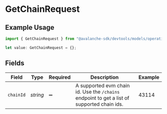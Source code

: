 # GetChainRequest

## Example Usage

```typescript
import { GetChainRequest } from "@avalanche-sdk/devtools/models/operations";

let value: GetChainRequest = {};
```

## Fields

| Field                                                                                      | Type                                                                                       | Required                                                                                   | Description                                                                                | Example                                                                                    |
| ------------------------------------------------------------------------------------------ | ------------------------------------------------------------------------------------------ | ------------------------------------------------------------------------------------------ | ------------------------------------------------------------------------------------------ | ------------------------------------------------------------------------------------------ |
| `chainId`                                                                                  | *string*                                                                                   | :heavy_minus_sign:                                                                         | A supported evm chain id. Use the `/chains` endpoint to get a list of supported chain ids. | 43114                                                                                      |